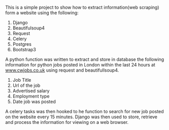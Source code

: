 This is a simple project to show how to extract information(web scraping)
form a website using the following:

1) Django
2) Beautifulsoup4
3) Request
4) Celery
5) Postgres
6) Bootstrap3

A python function was written to extract and store in database the
following information for python jobs posted in London within the
last 24 hours at www.cwjobs.co.uk using request and beautifullsoup4.

1) Job Title
2) Url of the job
3) Advertised salary
4) Employment type
5) Date job was posted

A celery tasks was then hooked to he function to search for new job posted
on the website every 15 minutes. Django was then used to store, retrieve
and process the information for viewing on a web browser.